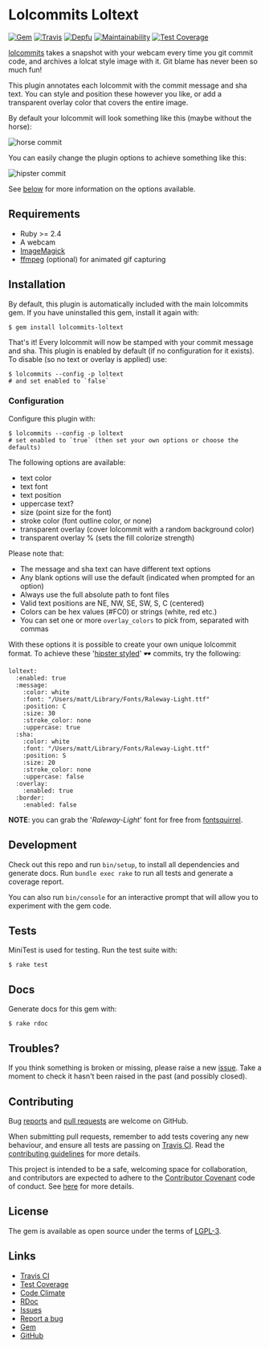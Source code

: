 # Lolcommits Loltext

[![Gem](https://img.shields.io/gem/v/lolcommits-loltext.svg?style=flat)](http://rubygems.org/gems/lolcommits-loltext)
[![Travis](https://img.shields.io/travis/com/lolcommits/lolcommits-loltext/master.svg?style=flat)](https://travis-ci.com/lolcommits/lolcommits-loltext)
[![Depfu](https://img.shields.io/depfu/lolcommits/lolcommits-loltext.svg?style=flat)](https://depfu.com/github/lolcommits/lolcommits-loltext)
[![Maintainability](https://api.codeclimate.com/v1/badges/2e0fa03867952572c5db/maintainability)](https://codeclimate.com/github/lolcommits/lolcommits-loltext/maintainability)
[![Test Coverage](https://api.codeclimate.com/v1/badges/2e0fa03867952572c5db/test_coverage)](https://codeclimate.com/github/lolcommits/lolcommits-loltext/test_coverage)

[lolcommits](https://lolcommits.github.io/) takes a snapshot with your
webcam every time you git commit code, and archives a lolcat style image
with it. Git blame has never been so much fun!

This plugin annotates each lolcommit with the commit message and sha
text. You can style and position these however you like, or add a
transparent overlay color that covers the entire image.

By default your lolcommit will look something like this (maybe without the
horse):

![horse
commit](https://github.com/lolcommits/lolcommits-loltext/raw/master/assets/images/horse.jpg)

You can easily change the plugin options to achieve something like this:

![hipster
commit](https://github.com/lolcommits/lolcommits-loltext/raw/master/assets/images/hipster.jpg)

See [below](https://github.com/lolcommits/lolcommits-loltext#configuration) for
more information on the options available.

## Requirements

* Ruby >= 2.4
* A webcam
* [ImageMagick](http://www.imagemagick.org)
* [ffmpeg](https://www.ffmpeg.org) (optional) for animated gif capturing

## Installation

By default, this plugin is automatically included with the main
lolcommits gem.  If you have uninstalled this gem, install it again
with:

    $ gem install lolcommits-loltext

That's it! Every lolcommit will now be stamped with your commit message
and sha.  This plugin is enabled by default (if no configuration for it
exists). To disable (so no text or overlay is applied) use:

    $ lolcommits --config -p loltext
    # and set enabled to `false`

### Configuration

Configure this plugin with:

    $ lolcommits --config -p loltext
    # set enabled to `true` (then set your own options or choose the defaults)

The following options are available:

* text color
* text font
* text position
* uppercase text?
* size (point size for the font)
* stroke color (font outline color, or none)
* transparent overlay (cover lolcommit with a random background color)
* transparent overlay % (sets the fill colorize strength)

Please note that:

* The message and sha text can have different text options
* Any blank options will use the default (indicated when prompted for an option)
* Always use the full absolute path to font files
* Valid text positions are NE, NW, SE, SW, S, C (centered)
* Colors can be hex values (#FC0) or strings (white, red etc.)
* You can set one or more `overlay_colors` to pick from, separated with commas

With these options it is possible to create your own unique lolcommit
format.  To achieve these '[hipster
styled](https://twitter.com/matthutchin/status/738411190343368704)' 🕶
commits, try the following:

```
loltext:
  :enabled: true
  :message:
    :color: white
    :font: "/Users/matt/Library/Fonts/Raleway-Light.ttf"
    :position: C
    :size: 30
    :stroke_color: none
    :uppercase: true
  :sha:
    :color: white
    :font: "/Users/matt/Library/Fonts/Raleway-Light.ttf"
    :position: S
    :size: 20
    :stroke_color: none
    :uppercase: false
  :overlay:
    :enabled: true
  :border:
    :enabled: false
```

**NOTE**: you can grab the '_Raleway-Light_' font for free from
[fontsquirrel](https://www.fontsquirrel.com/fonts/Raleway).

## Development

Check out this repo and run `bin/setup`, to install all dependencies and
generate docs. Run `bundle exec rake` to run all tests and generate a
coverage report.

You can also run `bin/console` for an interactive prompt that will allow
you to experiment with the gem code.

## Tests

MiniTest is used for testing. Run the test suite with:

    $ rake test

## Docs

Generate docs for this gem with:

    $ rake rdoc

## Troubles?

If you think something is broken or missing, please raise a new
[issue](https://github.com/lolcommits/lolcommits-loltext/issues). Take a
moment to check it hasn't been raised in the past (and possibly closed).

## Contributing

Bug [reports](https://github.com/lolcommits/lolcommits-loltext/issues)
and [pull
requests](https://github.com/lolcommits/lolcommits-loltext/pulls) are
welcome on GitHub.

When submitting pull requests, remember to add tests covering any new
behaviour, and ensure all tests are passing on [Travis
CI](https://travis-ci.com/lolcommits/lolcommits-loltext). Read the
[contributing
guidelines](https://github.com/lolcommits/lolcommits-loltext/blob/master/CONTRIBUTING.md)
for more details.

This project is intended to be a safe, welcoming space for
collaboration, and contributors are expected to adhere to the
[Contributor Covenant](http://contributor-covenant.org) code of conduct.
See
[here](https://github.com/lolcommits/lolcommits-loltext/blob/master/CODE_OF_CONDUCT.md)
for more details.

## License

The gem is available as open source under the terms of
[LGPL-3](https://opensource.org/licenses/LGPL-3.0).

## Links

* [Travis CI](https://travis-ci.com/lolcommits/lolcommits-loltext)
* [Test Coverage](https://codeclimate.com/github/lolcommits/lolcommits-loltext/test_coverage)
* [Code Climate](https://codeclimate.com/github/lolcommits/lolcommits-loltext)
* [RDoc](http://rdoc.info/projects/lolcommits/lolcommits-loltext)
* [Issues](http://github.com/lolcommits/lolcommits-loltext/issues)
* [Report a bug](http://github.com/lolcommits/lolcommits-loltext/issues/new)
* [Gem](http://rubygems.org/gems/lolcommits-loltext)
* [GitHub](https://github.com/lolcommits/lolcommits-loltext)
